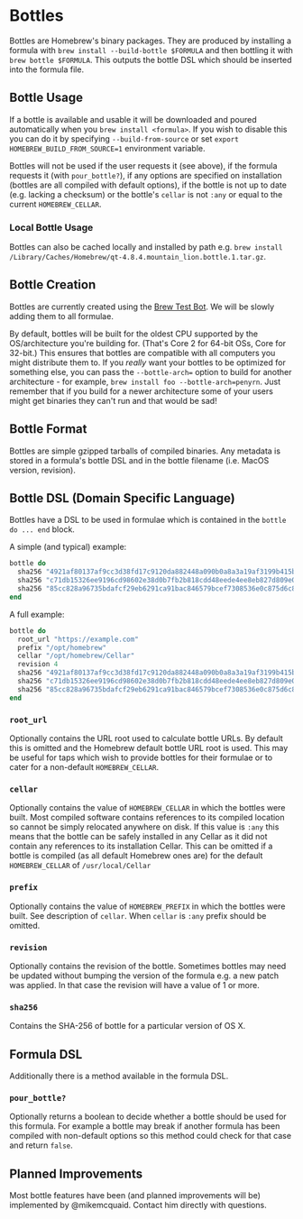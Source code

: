 # Bottles
Bottles are Homebrew's binary packages. They are produced by installing a formula with `brew install --build-bottle $FORMULA` and then bottling it with `brew bottle $FORMULA`. This outputs the bottle DSL which should be inserted into the formula file.

## Bottle Usage
If a bottle is available and usable it will be downloaded and poured automatically when you `brew install <formula>`. If you wish to disable this you can do it by specifying `--build-from-source` or set `export HOMEBREW_BUILD_FROM_SOURCE=1` environment variable.

Bottles will not be used if the user requests it (see above), if the formula requests it (with `pour_bottle?`), if any options are specified on installation (bottles are all compiled with default options), if the bottle is not up to date (e.g. lacking a checksum) or the bottle's `cellar` is not `:any` or equal to the current `HOMEBREW_CELLAR`.

### Local Bottle Usage
Bottles can also be cached locally and installed by path e.g. `brew install /Library/Caches/Homebrew/qt-4.8.4.mountain_lion.bottle.1.tar.gz`.

## Bottle Creation
Bottles are currently created using the [Brew Test Bot](Brew-Test-Bot.md). We will be slowly adding them to all formulae.

By default, bottles will be built for the oldest CPU supported by the OS/architecture you're building for. (That's Core 2 for 64-bit OSs, Core for 32-bit.) This ensures that bottles are compatible with all computers you might distribute them to. If you *really* want your bottles to be optimized for something else, you can pass the `--bottle-arch=` option to build for another architecture - for example, `brew install foo --bottle-arch=penyrn`. Just remember that if you build for a newer architecture some of your users might get binaries they can't run and that would be sad!

## Bottle Format
Bottles are simple gzipped tarballs of compiled binaries. Any metadata is stored in a formula's bottle DSL and in the bottle filename (i.e. MacOS version, revision).

## Bottle DSL (Domain Specific Language)
Bottles have a DSL to be used in formulae which is contained in the `bottle do ... end` block.

A simple (and typical) example:
```ruby
bottle do
  sha256 "4921af80137af9cc3d38fd17c9120da882448a090b0a8a3a19af3199b415bfca" => :yosemite
  sha256 "c71db15326ee9196cd98602e38d0b7fb2b818cdd48eede4ee8eb827d809e09ba" => :mavericks
  sha256 "85cc828a96735bdafcf29eb6291ca91bac846579bcef7308536e0c875d6c81d7" => :mountain_lion
end
```

A full example:
```ruby
bottle do
  root_url "https://example.com"
  prefix "/opt/homebrew"
  cellar "/opt/homebrew/Cellar"
  revision 4
  sha256 "4921af80137af9cc3d38fd17c9120da882448a090b0a8a3a19af3199b415bfca" => :yosemite
  sha256 "c71db15326ee9196cd98602e38d0b7fb2b818cdd48eede4ee8eb827d809e09ba" => :mavericks
  sha256 "85cc828a96735bdafcf29eb6291ca91bac846579bcef7308536e0c875d6c81d7" => :mountain_lion
end
```

### `root_url`
Optionally contains the URL root used to calculate bottle URLs.
By default this is omitted and the Homebrew default bottle URL root is used. This may be useful for taps which wish to provide bottles for their formulae or to cater for a non-default `HOMEBREW_CELLAR`.

### `cellar`
Optionally contains the value of `HOMEBREW_CELLAR` in which the bottles were built.
Most compiled software contains references to its compiled location so cannot be simply relocated anywhere on disk. If this value is `:any` this means that the bottle can be safely installed in any Cellar as it did not contain any references to its installation Cellar. This can be omitted if a bottle is compiled (as all default Homebrew ones are) for the default `HOMEBREW_CELLAR` of `/usr/local/Cellar`

### `prefix`
Optionally contains the value of `HOMEBREW_PREFIX` in which the bottles were built.
See description of `cellar`. When `cellar` is `:any` prefix should be omitted.

### `revision`
Optionally contains the revision of the bottle.
Sometimes bottles may need be updated without bumping the version of the formula e.g. a new patch was applied. In that case the revision will have a value of 1 or more.

### `sha256`
Contains the SHA-256 of bottle for a particular version of OS X.

## Formula DSL
Additionally there is a method available in the formula DSL.

### `pour_bottle?`
Optionally returns a boolean to decide whether a bottle should be used for this formula.
For example a bottle may break if another formula has been compiled with non-default options so this method could check for that case and return `false`.

## Planned Improvements
Most bottle features have been (and planned improvements will be) implemented by @mikemcquaid. Contact him directly with questions.

